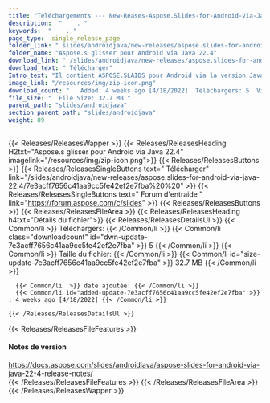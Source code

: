 ```yaml
---
title: "Téléchargements --- New-Reases-Aspose.Slides-for-Android-Via-Java-22.4." 
description:  "    . " 
keywords:  "    . " 
page_type:  single_release_page
folder_link: " slides/androidjava/new-releases/aspose.slides-for-android-via-java-22.4/"
folder_name: "Aspose.s glisser pour Android via Java 22.4"
download_link: " /slides/androidjava/new-releases/aspose.slides-for-android-via-java-22.4/7e3acff7656c41aa9cc5fe42ef2e7fba"
download_text: " Télécharger"
Intro_text: "Il contient ASPOSE.SLAIDS pour Android via la version Java 22.4."
image_link: "/resources/img/zip-icon.png"
download_count: "   Added: 4 weeks ago [4/18/2022]  Téléchargers: 5  Views: 14"
file_size: "  File Size: 32.7 MB "
parent_path: "slides/androidjava"
section_parent_path: "slides/androidjava"
weight: 89
---
```


{{< Releases/ReleasesWapper >}}
  {{< Releases/ReleasesHeading H2txt="Aspose.s glisser pour Android via Java 22.4" imagelink="/resources/img/zip-icon.png">}}
  {{< Releases/ReleasesButtons >}}
    {{< Releases/ReleasesSingleButtons text=" Télécharger" link="/slides/androidjava/new-releases/aspose.slides-for-android-via-java-22.4/7e3acff7656c41aa9cc5fe42ef2e7fba%20%20" >}}
    {{< Releases/ReleasesSingleButtons text=" Forum d'entraide " link="https://forum.aspose.com/c/slides" >}}
  {{< Releases/ReleasesButtons >}}
  {{< Releases/ReleasesFileArea >}}
    {{< Releases/ReleasesHeading h4txt="Détails du fichier">}}
    {{< Releases/ReleasesDetailsUl >}}
            {{< Common/li  >}} Téléchargers: {{< /Common/li >}} 
      {{< Common/li class="downloadcount" id="dwn-update-7e3acff7656c41aa9cc5fe42ef2e7fba" >}} 5 {{< /Common/li >}} 
      {{< Common/li  >}} Taille du fichier: {{< /Common/li >}} 
      {{< Common/li id="size-update-7e3acff7656c41aa9cc5fe42ef2e7fba" >}} 32.7 MB {{< /Common/li >}} 


      {{< Common/li  >}} date ajoutée: {{< /Common/li >}} 
      {{< Common/li id="added-update-7e3acff7656c41aa9cc5fe42ef2e7fba" >}} : 4 weeks ago [4/18/2022] {{< /Common/li >}} 

    {{< /Releases/ReleasesDetailsUl >}}

  {{< Releases/ReleasesFileFeatures >}}
      <h4>Notes de version</h4><div><a href="https://docs.aspose.com/slides/androidjava/aspose-slides-for-android-via-java-22-4-release-notes/">https://docs.aspose.com/slides/androidjava/aspose-slides-for-android-via-java-22-4-release-notes/</a></div>
  {{< /Releases/ReleasesFileFeatures >}}
 {{< /Releases/ReleasesFileArea >}}
{{< /Releases/ReleasesWapper >}}


